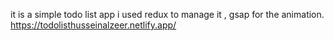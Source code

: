 it is a simple todo list app i used redux to manage it , gsap for the animation.  
https://todolisthusseinalzeer.netlify.app/

